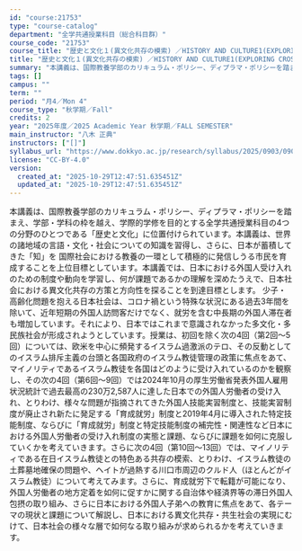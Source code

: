 ```yaml
---
id: "course:21753"
type: "course-catalog"
department: "全学共通授業科目（総合科目群）"
course_code: "21753"
course_title: "歴史と文化１(異文化共存の模索) ／HISTORY AND CULTURE1(EXPLORING CROSS-CULTURAL COEXISTENCE)"
title: "歴史と文化１(異文化共存の模索) ／HISTORY AND CULTURE1(EXPLORING CROSS-CULTURAL COEXISTENCE)"
summary: "本講義は、国際教養学部のカリキュラム・ポリシー、ディプラマ・ポリシーを踏まえ、学部・学科の枠を越え、学際的学修を目的とする全学共通授業科目の4つの分野のひとつである「歴史と文化」に位置付けられています。本講義は、世界の諸地域の言語・文化・社…"
tags: []
campus: ""
term: ""
period: "月4／Mon 4"
course_type: "秋学期／Fall"
credits: 2
year: "2025年度／2025 Academic Year 秋学期／FALL SEMESTER"
main_instructor: "八木 正典"
instructors: ["[]"]
syllabus_url: "https://www.dokkyo.ac.jp/research/syllabus/2025/0903/0903_21753_ja_JP.html"
license: "CC-BY-4.0"
version:
  created_at: "2025-10-29T12:47:51.635451Z"
  updated_at: "2025-10-29T12:47:51.635451Z"
---
```

本講義は、国際教養学部のカリキュラム・ポリシー、ディプラマ・ポリシーを踏まえ、学部・学科の枠を越え、学際的学修を目的とする全学共通授業科目の4つの分野のひとつである「歴史と文化」に位置付けられています。本講義は、世界の諸地域の言語・文化・社会についての知識を習得し、さらに、日本が蓄積してきた「知」を 国際社会における教養の一環として積極的に発信しうる市民を育成することを上位目標としています。本講義では、日本における外国人受け入れのための制度や動向を学習し、何が課題であるかの理解を深めたうえで、日本社会における異文化共存の方策と方向性を探ることを到達目標とします。 少子・高齢化問題を抱える日本社会は、コロナ禍という特殊な状況にある過去3年間を除いて、近年短期の外国人訪問客だけでなく、就労を含む中長期の外国人滞在者も増加しています。それにより、日本ではこれまで意識されなかった多文化・多民族社会が形成されようとしています。授業は、初回を除く次の4回（第2回～5回）については、欧米を中心に頻発するイスラム過激派のテロ、その反動としてのイスラム排斥主義の台頭と各国政府のイスラム教徒管理の政策に焦点をあて、マイノリティであるイスラム教徒を各国はどのように受け入れているのかを観察し、その次の4回（第6回～9回）では2024年10月の厚生労働省発表外国人雇用状況統計で過去最高の230万2,587人に達した日本での外国人労働者の受け入れ、とりわけ、様々な問題が指摘されてきた外国人技能実習制度と、技能実習制度が廃止され新たに発足する「育成就労」制度と2019年4月に導入された特定技能制度、ならびに「育成就労」制度と特定技能制度の補完性・関連性など日本における外国人労働者の受け入れ制度の実態と課題、ならびに課題を如何に克服していくかを考えていきます。さらに次の4回（第10回～13回）では、マイノリティである在日イスラム教徒との特色ある共存の模索、とりわけ、イスラム教徒の土葬墓地確保の問題や、ヘイトが過熱する川口市周辺のクルド人（ほとんどがイスラム教徒）について考えてみます。さらに、育成就労下で転籍が可能になり、外国人労働者の地方定着を如何に促すかに関する自治体や経済界等の滞日外国人包摂の取り組み、さらに日本における外国人子弟への教育に焦点をあて、各テーマの現状と課題について解説し、日本における異文化共存・共生社会の実現にむけて、日本社会の様々な層で如何なる取り組みが求められるかを考えていきます。
